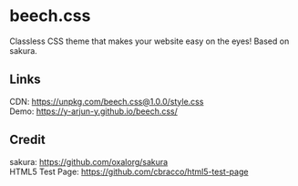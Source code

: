 # beech.css

Classless CSS theme that makes your website easy on the eyes! Based on sakura.

## Links

CDN: https://unpkg.com/beech.css@1.0.0/style.css <br>
Demo: https://y-arjun-y.github.io/beech.css/

## Credit

sakura: https://github.com/oxalorg/sakura <br>
HTML5 Test Page: https://github.com/cbracco/html5-test-page

